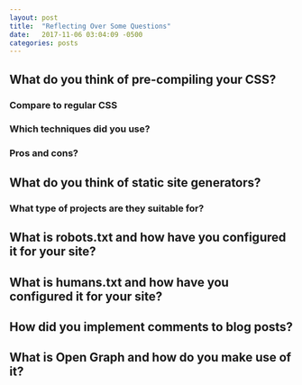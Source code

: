 ```yaml
---
layout: post
title:  "Reflecting Over Some Questions"
date:   2017-11-06 03:04:09 -0500
categories: posts
---
```


## What do you think of pre-compiling your CSS?
### Compare to regular CSS
### Which techniques did you use?
### Pros and cons?

## What do you think of static site generators?
### What type of projects are they suitable for?

## What is robots.txt and how have you configured it for your site?

## What is humans.txt and how have you configured it for your site?

## How did you implement comments to blog posts?

## What is Open Graph and how do you make use of it?

